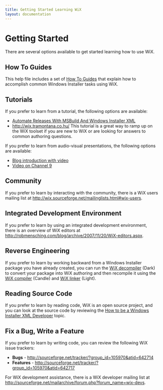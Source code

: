 ```yaml
---
title: Getting Started Learning WiX
layout: documentation
---
```

# Getting Started

There are several options available to get started learning how to use WiX.

## How To Guides

This help file includes a set of <a href="toc.htm">How To Guides</a> that explain how to accomplish common Windows Installer tasks using WiX.

<h2>Tutorials</h2>

<p>If you prefer to learn from a tutorial, the following options are available:</p>

<ul>
<li><a href='http://msdn.microsoft.com/en-us/magazine/cc163456.aspx' target='_blank'>Automate Releases With MSBuild And Windows Installer XML</a></li>
<li><a href='http://wix.tramontana.co.hu/' target='_blank'>http://wix.tramontana.co.hu/</a> This tutorial is a great way to ramp up on the WiX toolset if you are new to WiX or are looking for answers to common authoring questions.</li>
</ul>

<p>If you prefer to learn from audio-visual presentations, the following options are available:</p>

<ul>
<li><a href='http://blogs.msdn.com/robmen/archive/2004/09/23/233684.aspx' target='_blank'>Blog introduction with video</a></li>
<li><a href='http://channel9.msdn.com/Blogs/scobleizer/Wix-team-The-most-used-piece-of-software-at-Microsoft-and-its-open-source' target='_blank'>Video on Channel 9</a></li>
</ul>

<h2>
Community</h2>
<p>
If you prefer to learn by interacting with the community, there is a WiX users 
mailing list at <a href="http://wix.sourceforge.net/mailinglists.html#wix-users" 
target="_blank">http://wix.sourceforge.net/mailinglists.html#wix-users</a>.</p>
<h2>
Integrated Development Environment</h2>
<p>
If you prefer to learn by using an integrated development environment, there is 
an overview of WiX editors at
<a href="http://robmensching.com/blog/archive/2007/11/20/WiX-editors.aspx" 
target="_blank">
http://robmensching.com/blog/archive/2007/11/20/WiX-editors.aspx</a>.</p>

<h2>Reverse Engineering</h2>

<p>If you prefer to learn by working backward from a Windows Installer package you have already created, you can run the <a href='dark.htm'>WiX decompiler</a> (Dark) to convert your package into WiX authoring and then recompile it using the <a href='candle.htm'>WiX compiler</a> (Candle) and <a href='light.htm'>WiX linker</a> (Light).</p>

<h2>Reading Source Code</h2>

<p>If you prefer to learn by reading code, WiX is an open source project, and you can look at the source code by reviewing the <a href='wixdev_getting_started.htm'>How to be a Windows Installer XML Developer</a> topic.</p>

<h2>Fix a Bug, Write a Feature</h2>

<p>If you prefer to learn by writing code, you can review the following WiX issue trackers:</p>

<ul>
<li><b>Bugs</b> - <a href='http://sourceforge.net/tracker/?group_id=105970&amp;atid=642714' target='_blank'>http://sourceforge.net/tracker/?group_id=105970&amp;atid=642714</a></li>

<li><b>Features</b> - <a href='http://sourceforge.net/tracker/?group_id=105970&amp;atid=642717' target='_blank'>http://sourceforge.net/tracker/?group_id=105970&amp;atid=642717</a></li>
</ul>

<p>For WiX development assistance, there is a WiX developer mailing list at <a href='http://sourceforge.net/mailarchive/forum.php?forum_name=wix-devs' target='_blank'>http://sourceforge.net/mailarchive/forum.php?forum_name=wix-devs</a>.</p>
